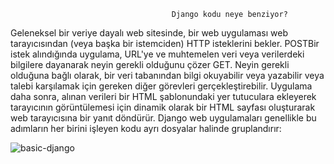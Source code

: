                                         Django kodu neye benziyor?
Geleneksel bir veriye dayalı web sitesinde, bir web uygulaması web tarayıcısından (veya başka bir istemciden)
HTTP isteklerini bekler. POSTBir istek alındığında
uygulama, URL'ye ve muhtemelen veri veya verilerdeki bilgilere dayanarak
neyin gerekli olduğunu çözer GET. Neyin gerekli olduğuna bağlı olarak,
bir veri tabanından bilgi okuyabilir veya yazabilir veya talebi karşılamak için
gereken diğer görevleri gerçekleştirebilir. Uygulama daha sonra, alınan verileri
bir HTML şablonundaki yer tutuculara ekleyerek tarayıcının görüntülemesi için dinamik
olarak bir HTML sayfası oluşturarak web tarayıcısına bir yanıt döndürür.
Django web uygulamaları genellikle bu adımların her birini işleyen kodu ayrı dosyalar halinde gruplandırır:

![basic-django](https://user-images.githubusercontent.com/77650437/184349561-723df699-9073-4c48-bfb0-6c25c590b90b.png)








